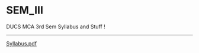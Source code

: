 # SEM_III
DUCS MCA 3rd Sem Syllabus and Stuff !

<hr>

[Syllabus.pdf](https://github.com/shu6h4m/SEM_III/files/9338967/Syllabus.pdf)
